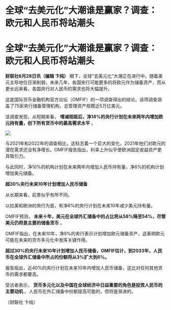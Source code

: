 # 全球“去美元化”大潮谁是赢家？调查：欧元和人民币将站潮头

# 全球“去美元化”大潮谁是赢家？调查：欧元和人民币将站潮头

**财联社6月28日讯（编辑 卞纯）**
眼下，全球“去美元化”大潮正在进行中，随着美元主导地位日渐削弱，未来几年，各国央行可能更多的将欧元作为储备资产，而从更长远来看，各国央行对人民币的需求也将大幅提升。

这是国际货币金融机构官方论坛（OMFIF）的一项调查得出的结论。该项调查涵盖了75家央行储备管理机构，总管理资产规模近5万亿美元。

该调查发现，从短期来看， **增减相抵后，净14%的央行计划在未来两年内增加欧元持有量，创下所有货币中的最高需求水平** 。

![](https://inews.gtimg.com/om_bt/OnH6Ob-9D9Cq4w0qFizNVb2WvMMdVOLaGYNbmnCk-8BLQAA/1000)

与2021年和2022年的调查相比，这标志着一个巨大的变化，2021年他们对欧元的潜在需求还没有净增长。OMFIF报告指出，利率上升似乎使欧洲固定收益资产更具吸引力。

与此同时，净10%的机构计划在未来两年内增加人民币持有量，净6%的机构计划增加美元储备。

**超30%央行未来10年计划增加人民币储备**

从长期来看，前景似乎有所不同。

以拉美和欧洲的央行为首，有净6%的央行计划在未来10年减少美元持有量。

OMFIF预测， **未来十年，美元在全球外汇储备中的占比将从58%降至54%，尽管美元仍将是主要的储备货币** 。

OMFIF指出，在未来10年，净9%的央行表示计划增加欧元储备资产，这表明欧元可能在未来的货币多元化中发挥关键作用。

**超过30%的央行未来10年计划增加人民币储备，OMFIF估计，到2033年，人民币在全球外汇储备中所占的份额将从3%扩大到6%。**

报告指出，近40%的央行计划在未来10年内增加人民币储备，这比对任何其他货币的需求都要高。

受访者表示， **货币多元化以及中国在全球经济中日益重要的角色是投资人民币的主要动机** 。人民币在外汇储备中份额提高可能的，但将是渐进的。

（财联社 卞纯）

